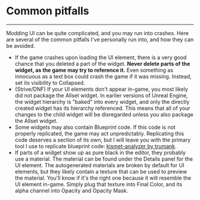 # Common pitfalls

<hr>

Modding UI can be quite complicated, and you may run into crashes. Here are several of the common pitfalls I've personally run into, and how they can be avoided.

- If the game crashes upon loading the UI element, there is a very good chance that you deleted a part of the widget. **Never delete parts of the widget, as the game may try to reference it.** Even something as innocuous as a text box could crash the game if it was missing. Instead, set its visibility to Collapsed.
- (Strive/DNF) If your UI elements don't appear in-game, you most likely did not package the Allset widget. In earlier versions of Unreal Engine, the widget hierarchy is "baked" into every widget, and only the directly created widget has its hierarchy referenced. This means that all of your changes to the child widget will be disregarded unless you also package the Allset widget.
- Some widgets may also contain Blueprint code. If this code is not properly replicated, the game may act unpredictably. Replicating this code deserves a section of its own, but I will leave you with the primary tool I use to replicate blueprint code: [kismet-analyzer by trumank](https://github.com/trumank/kismet-analyzer/releases/latest).
- If parts of a widget show up as pure black in the editor, they probably use a material. The material can be found under the Details panel for the UI element. The autogenerated materials are broken by default for UI elements, but they likely contain a texture that can be used to preview the material. You'll know if it's the right one because it will resemble the UI element in-game. Simply plug that texture into Final Color, and its alpha channel into Opacity and Opacity Mask.